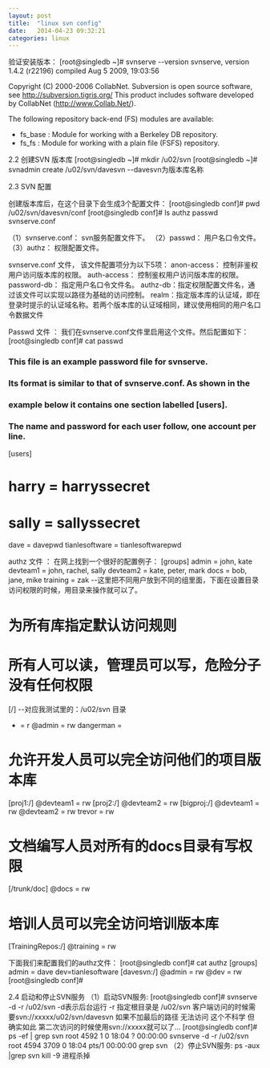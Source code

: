 ```yaml
---
layout: post
title:  "linux svn config"
date:   2014-04-23 09:32:21
categories: linux
---
```


验证安装版本：
[root@singledb ~]# svnserve --version
svnserve, version 1.4.2 (r22196)
   compiled Aug  5 2009, 19:03:56
 
Copyright (C) 2000-2006 CollabNet.
Subversion is open source software, see http://subversion.tigris.org/
This product includes software developed by CollabNet (http://www.Collab.Net/).
 
The following repository back-end (FS) modules are available:
 
* fs_base : Module for working with a Berkeley DB repository.
* fs_fs : Module for working with a plain file (FSFS) repository.
 
 
2.2 创建SVN 版本库
[root@singledb ~]# mkdir /u02/svn
[root@singledb ~]# svnadmin create /u02/svn/davesvn  --davesvn为版本库名称
 
 
2.3  SVN 配置
 
创建版本库后，在这个目录下会生成3个配置文件：
[root@singledb conf]# pwd
/u02/svn/davesvn/conf
[root@singledb conf]# ls
authz  passwd  svnserve.conf
 
（1）svnserve.conf：  svn服务配置文件下。
（2）passwd： 用户名口令文件。
（3）authz： 权限配置文件。 
 
svnserve.conf 文件， 该文件配置项分为以下5项：
       anon-access： 控制非鉴权用户访问版本库的权限。
       auth-access：  控制鉴权用户访问版本库的权限。
       password-db： 指定用户名口令文件名。
       authz-db：指定权限配置文件名，通过该文件可以实现以路径为基础的访问控制。
       realm：指定版本库的认证域，即在登录时提示的认证域名称。若两个版本库的认证域相同，建议使用相同的用户名口令数据文件
 
 
Passwd 文件 ：
       我们在svnserve.conf文件里启用这个文件。然后配置如下：
[root@singledb conf]# cat passwd
### This file is an example password file for svnserve.
### Its format is similar to that of svnserve.conf. As shown in the
### example below it contains one section labelled [users].
### The name and password for each user follow, one account per line.
 
[users]
# harry = harryssecret
# sally = sallyssecret
dave = davepwd
tianlesoftware = tianlesoftwarepwd
 
 
authz  文件 ：
在网上找到一个很好的配置例子：
[groups]
admin = john, kate
devteam1 = john, rachel, sally
devteam2 = kate, peter, mark
docs = bob, jane, mike
training = zak
--这里把不同用户放到不同的组里面，下面在设置目录访问权限的时候，用目录来操作就可以了。
 
# 为所有库指定默认访问规则
# 所有人可以读，管理员可以写，危险分子没有任何权限
[/]  --对应我测试里的：/u02/svn 目录
* = r
@admin = rw
dangerman =
 
# 允许开发人员可以完全访问他们的项目版本库
[proj1:/]
@devteam1 = rw
[proj2:/]
@devteam2 = rw
[bigproj:/]
@devteam1 = rw
@devteam2 = rw
trevor = rw
 
# 文档编写人员对所有的docs目录有写权限
[/trunk/doc]
@docs = rw
 
# 培训人员可以完全访问培训版本库
[TrainingRepos:/]
@training = rw
 
下面我们来配置我们的authz文件：
[root@singledb conf]# cat authz
[groups]
admin = dave
dev=tianlesoftware
[davesvn:/]
@admin = rw
@dev = rw
[root@singledb conf]#
 
 
2.4 启动和停止SVN服务
（1）启动SVN服务:
[root@singledb conf]# svnserve -d -r /u02/svn
       -d表示后台运行
       -r 指定根目录是 /u02/svn
客户端访问的时候需要svn://xxxxx/u02/svn/davesvn
如果不加最后的路径 无法访问 这个不科学 但确实如此
第二次访问的时候使用svn://xxxxx就可以了...
[root@singledb conf]# ps -ef | grep svn
root      4592     1  0 18:04 ?        00:00:00 svnserve -d -r /u02/svn
root      4594  3709  0 18:04 pts/1    00:00:00 grep svn
（2）停止SVN服务:
ps -aux |grep svn
kill -9 进程杀掉